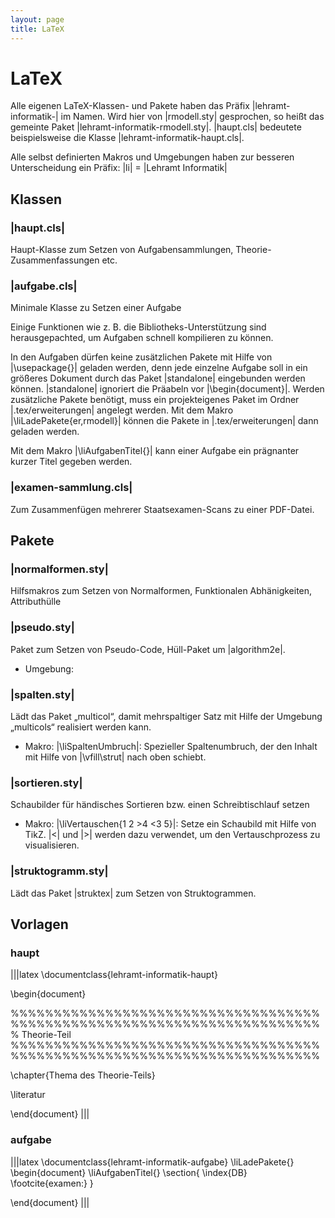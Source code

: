 ```yaml
---
layout: page
title: LaTeX
---
```


# LaTeX

Alle eigenen LaTeX-Klassen- und Pakete haben das Präfix
|lehramt-informatik-| im Namen. Wird hier von |rmodell.sty| gesprochen,
so heißt das gemeinte Paket |lehramt-informatik-rmodell.sty|.
|haupt.cls| bedeutete beispielsweise die Klasse
|lehramt-informatik-haupt.cls|.

Alle selbst definierten Makros und Umgebungen haben zur besseren
Unterscheidung ein Präfix: |li| = |Lehramt Informatik|

## Klassen

### |haupt.cls|

Haupt-Klasse zum Setzen von Aufgabensammlungen,
Theorie-Zusammenfassungen etc.

### |aufgabe.cls|

Minimale Klasse zu Setzen einer Aufgabe

Einige Funktionen wie z. B. die Bibliotheks-Unterstützung sind
herausgepachted, um Aufgaben schnell kompilieren zu können.

In den Aufgaben dürfen keine zusätzlichen Pakete mit Hilfe von
|\usepackage{}| geladen werden, denn jede einzelne Aufgabe soll in ein
größeres Dokument durch das Paket |standalone| eingebunden werden
können. |standalone| ignoriert die Präabeln vor |\begin{document}|.
Werden zusätzliche Pakete benötigt, muss ein projekteigenes Paket im
Ordner |.tex/erweiterungen| angelegt werden. Mit dem Makro
|\liLadePakete{er,rmodell}| können die Pakete in |.tex/erweiterungen|
dann geladen werden.

Mit dem Makro |\liAufgabenTitel{}| kann einer Aufgabe ein prägnanter
kurzer Titel gegeben werden.

### |examen-sammlung.cls|

Zum Zusammenfügen mehrerer Staatsexamen-Scans zu einer PDF-Datei.

## Pakete

### |normalformen.sty|

Hilfsmakros zum Setzen von Normalformen, Funktionalen Abhänigkeiten,
Attributhülle

### |pseudo.sty|

Paket zum Setzen von Pseudo-Code, Hüll-Paket um |algorithm2e|.


* Umgebung:

### |spalten.sty|

Lädt das Paket
„multicol“, damit mehrspaltiger Satz mit Hilfe der Umgebung „multicols“
realisiert werden kann.

* Makro: |\liSpaltenUmbruch|: Spezieller Spaltenumbruch, der den Inhalt
  mit Hilfe von |\vfill\strut| nach oben schiebt.

### |sortieren.sty|

Schaubilder für händisches Sortieren bzw. einen Schreibtischlauf setzen

* Makro: |\liVertauschen{1 2 >4 <3 5}|: Setze ein Schaubild mit Hilfe
  von TikZ. |<| und |>| werden dazu verwendet, um den Vertauschprozess
  zu visualisieren.

### |struktogramm.sty|

Lädt das Paket |struktex| zum Setzen von Struktogrammen.

## Vorlagen

### haupt

|||latex
\documentclass{lehramt-informatik-haupt}

\begin{document}

%%%%%%%%%%%%%%%%%%%%%%%%%%%%%%%%%%%%%%%%%%%%%%%%%%%%%%%%%%%%%%%%%%%%%%%%
% Theorie-Teil
%%%%%%%%%%%%%%%%%%%%%%%%%%%%%%%%%%%%%%%%%%%%%%%%%%%%%%%%%%%%%%%%%%%%%%%%

\chapter{Thema des Theorie-Teils}

\literatur

\end{document}
|||

### aufgabe

|||latex
\documentclass{lehramt-informatik-aufgabe}
\liLadePakete{}
\begin{document}
\liAufgabenTitel{}
\section{
\index{DB}
\footcite{examen:}
}

\end{document}
|||
